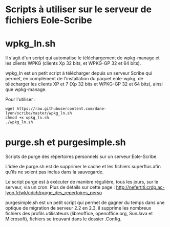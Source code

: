 Scripts à utiliser sur le serveur de fichiers Eole-Scribe
=====

wpkg_ln.sh
====

Il s'agit d'un script qui automatise le téléchargement de wpkg-manage et les clients WPKG (clients Xp 32 bits, et WPKG-GP 32 et 64 bits).

wpkg_ln est un petit script à télécharger depuis un serveur Scribe qui permet, en complément de l'installation du paquet eole-wpkg, de télécharger les clients XP et 7 (Xp 32 bits et WPKG-GP 32 et 64 bits), ainsi que wpkg-manage.

Pour l'utiliser :

    wget https://raw.githubusercontent.com/dane-lyon/scribe/master/wpkg_ln.sh
    chmod +x wpkg_ln.sh
    ./wpkg_ln.sh


purge.sh et purgesimple.sh
====

Scripts de purge des répertoires personnels sur un serveur Eole-Scribe

L'idée de purge.sh est de supprimer le cache et les fichiers superflus afin qu'ils ne soient pas inclus dans la sauvegarde.

Le script purge est à exécuter de manière régulière, tous les jours, sur le serveur, via un cron. Plus de détails sur cette page : http://nefertiti.crdp.ac-lyon.fr/wk/cdch/purge_des_repertoires_perso

purgesimple.sh est un petit script qui permet de gagner du temps dans une optique de migration de serveur 2.2 en 2.3, il supprime les nombreux fichiers des profils utilisateurs (libreoffice, openoffice.org, SunJava et Microsoft), fichiers se trouvant dans le dossier .Config.
